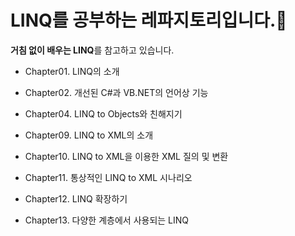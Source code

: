 # LINQ를 공부하는 레파지토리입니다.👑
**거침 없이 배우는 LINQ**를 참고하고 있습니다.
- Chapter01. LINQ의 소개

- Chapter02. 개선된 C#과 VB.NET의 언어상 기능

- Chapter04. LINQ to Objects와 친해지기

- Chapter09. LINQ to XML의 소개 

- Chapter10. LINQ to XML을 이용한 XML 질의 및 변환

- Chapter11. 통상적인 LINQ to XML 시나리오

- Chapter12. LINQ 확장하기

- Chapter13. 다양한 계층에서 사용되는 LINQ
